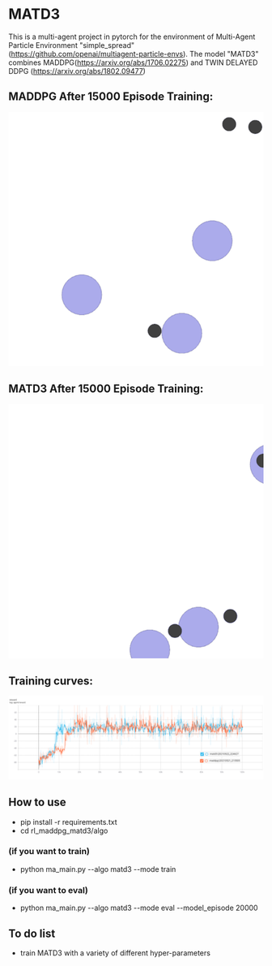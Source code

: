 # MATD3

This is a multi-agent project in pytorch for the environment of Multi-Agent Particle Environment "simple_spread"(https://github.com/openai/multiagent-particle-envs). The model "MATD3" combines MADDPG(https://arxiv.org/abs/1706.02275) and TWIN DELAYED DDPG (https://arxiv.org/abs/1802.09477)



## MADDPG After 15000 Episode Training:
![maddpg](https://github.com/jyqhahah/rl_maddpg_matd3/blob/main/asset/maddpg_15000.gif)

## MATD3 After 15000 Episode Training:
![matd3](https://github.com/jyqhahah/rl_maddpg_matd3/blob/main/asset/matd3_15000.gif)

## Training curves:
![curves](https://github.com/jyqhahah/rl_maddpg_matd3/blob/main/asset/curve.png)

## How to use
- pip install -r requirements.txt
- cd rl_maddpg_matd3/algo
### (if you want to train)
- python ma_main.py --algo matd3 --mode train
### (if you want to eval)
- python ma_main.py --algo matd3 --mode eval --model_episode 20000

## To do list
- train MATD3 with a variety of different hyper-parameters